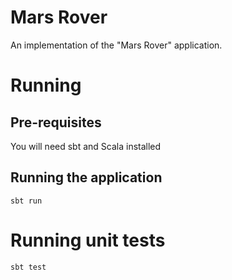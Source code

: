 # Mars Rover
An implementation of the "Mars Rover" application.

# Running

## Pre-requisites
You will need sbt and Scala installed

## Running the application
```
sbt run
```

# Running unit tests
```
sbt test
```
